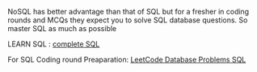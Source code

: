 NoSQL has better advantage than that of SQL but for a fresher in coding rounds and MCQs they expect you to solve SQL database questions. So master SQL as much as possible

LEARN SQL : [complete SQL](https://youtu.be/HXV3zeQKqGY?feature=shared)

For SQL Coding round Preaparation:
[LeetCode Database Problems SQL](https://youtube.com/playlist?list=PLdrw9_aIADIPAMJW8I_S-S747oyiRtzpS&si=AcQ11RfRauonZ4w6)
